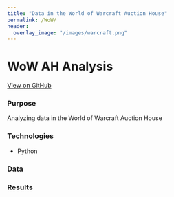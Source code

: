 ```yaml
---
title: "Data in the World of Warcraft Auction House"
permalink: /WoW/
header:
  overlay_image: "/images/warcraft.png"
---
```

# WoW AH Analysis
[View on GitHub](https://github.com/midumass/DSC-530/tree/master/10.4) 

### Purpose
Analyzing data in the World of Warcraft Auction House

### Technologies
* Python

### Data

### Results
